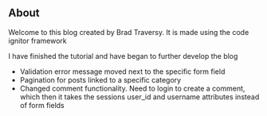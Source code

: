 ## About
Welcome to this blog created by Brad Traversy. It is made using the code ignitor framework

I have finished the tutorial and have began to further develop the blog

 * Validation error message moved next to the specific form field
 * Pagination for posts linked to a specific category
 * Changed comment functionality. Need to login to create a comment, which then it takes the sessions user_id and username attributes instead of form fields
